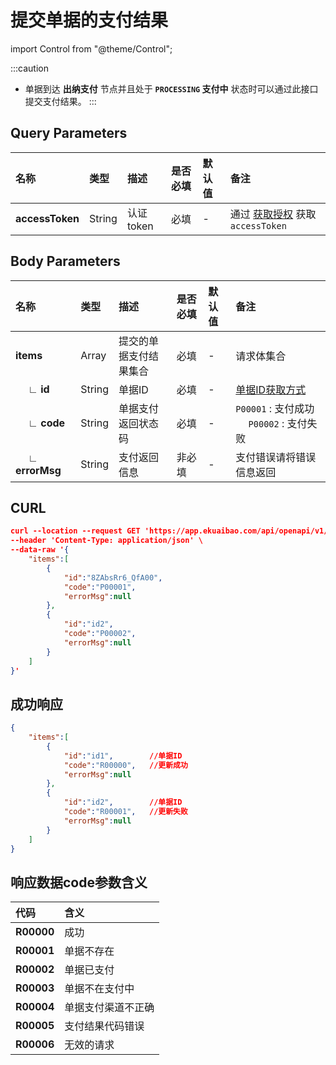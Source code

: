 # 提交单据的支付结果

import Control from "@theme/Control";

<Control
method="POST"
url="/api/openapi/v1/paymentResults"
/>

:::caution
- 单据到达 **出纳支付** 节点并且处于 **`PROCESSING` 支付中** 状态时可以通过此接口提交支付结果。
:::

## Query Parameters

| 名称 | 类型 | 描述 | 是否必填 | 默认值 | 备注 |
| :--- | :--- | :--- | :--- |:--- | :--- |
| **accessToken** | String | 认证token | 必填 | - | 通过 [获取授权](/docs/open-api/getting-started/auth) 获取 `accessToken` |

## Body Parameters

| 名称 | 类型 | 描述 | 是否必填 | 默认值 | 备注 |
| :--- | :--- | :--- | :--- |:--- | :--- |
| **items**              | Array | 提交的单据支付结果集合  | 必填  | - | 请求体集合 |
| **&emsp; ∟ id**       | String | 单据ID              | 必填  | - | [单据ID获取方式](/docs/open-api/flows/question-answer#问题一) |
| **&emsp; ∟ code**     | String | 单据支付返回状态码     | 必填  | - | `P00001` : 支付成功 &emsp; `P00002` : 支付失败 |
| **&emsp; ∟ errorMsg** | String | 支付返回信息          | 非必填 | - | 支付错误请将错误信息返回 |

## CURL
```json
curl --location --request GET 'https://app.ekuaibao.com/api/openapi/v1/paymentResults?accessToken=TNQbsyYQV80I00' \
--header 'Content-Type: application/json' \
--data-raw '{
	"items":[
		{
			"id":"8ZAbsRr6_QfA00",
			"code":"P00001",
			"errorMsg":null
		},
		{
			"id":"id2",
			"code":"P00002",
			"errorMsg":null
		}
	]
}'
```

## 成功响应
```json
{
	"items":[
		{
			"id":"id1",        //单据ID
			"code":"R00000",   //更新成功
			"errorMsg":null
		},
		{
			"id":"id2",        //单据ID
			"code":"R00001",   //更新失败
			"errorMsg":null
		}
	]
}
```

## 响应数据code参数含义
| 代码 | 含义 | 
| :--- | :--- | 
| **R00000** | 成功             |
| **R00001** | 单据不存在        |
| **R00002** | 单据已支付        |
| **R00003** | 单据不在支付中     |
| **R00004** | 单据支付渠道不正确  |
| **R00005** | 支付结果代码错误    |
| **R00006** | 无效的请求         |
